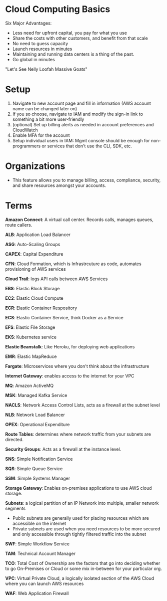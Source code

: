 # Cloud Computing Basics

Six Major Advantages:

- Less need for upfront capital, you pay for what you use
- Share the costs with other customers, and benefit from that scale
- No need to guess capacity
- Launch resources in minutes
- Maintaining and running data centers is a thing of the past.
- Go global in minutes

"Let's See Nelly Loofah Massive Goats"

# Setup

1) Navigate to new account page and fill in information (AWS account name can be changed later on)
2) If you so choose, navigate to IAM and modify the sign-in link to something a bit more user-friendly
3) (optional) Set up billing alerts as needed in account preferences and CloudWatch
4) Enable MFA for the account
5) Setup individual users in IAM: Mgmt console should be enough for non-programmers or services that don't use the CLI, SDK, etc. 

# Organizations 

- This feature allows you to manage billing, access, compliance, security, and share resources amongst your accounts. 

# Terms

**Amazon Connect**: A virtual call center. Records calls, manages queues, route callers.

**ALB**: Application Load Balancer

**ASG**: Auto-Scaling Groups

**CAPEX**: Capital Expenditure

**CFN**: Cloud Formation, which is Infrastrcuture as code, automates provisioning of AWS services

**Cloud Trail**: logs API calls between AWS Services

**EBS**: Elastic Block Storage

**EC2**: Elastic Cloud Compute

**ECR**: Elastic Container Respository

**ECS**: Elastic Container Service, think Docker as a Service

**EFS**: Elastic File Storage

**EKS**: Kubernetes service

**Elastic Beanstalk**: Like Heroku, for deploying web applications

**EMR**: Elastic MapReduce

**Fargate**: Microservices where you don't think about the infrastructure

**Internet Gateway**: enables access to the internet for your VPC

**MQ**: Amazon ActiveMQ

**MSK**: Managed Kafka Service

**NACLS**: Network Access Control Lists, acts as a firewall at the subnet level

**NLB**: Network Load Balancer

**OPEX**: Operational Expenditure

**Route Tables**: determines where network traffic from your subnets are directed.

**Security Groups**: Acts as a firewall at the instance level.

**SNS**: Simple Notification Service

**SQS**: Simple Queue Service

**SSM**: Simple Systems Manager

**Storage Gateway**: Enables on-premises applications to use AWS cloud storage.

**Subnets**: a logical partition of an IP Network into multiple, smaller network segments

  - Public subnets are generally used for placing resources which are accessible on the internet
  - Private subnets are used when you need resources to be more secured and only accessible through tightly filtered traffic into the subnet

**SWF**: Simple Workflow Service

**TAM**: Technical Account Manager

**TCO**: Total Cost of Ownership are the factors that go into deciding whether to go On-Premises or Cloud or some mix in-between for your particular org.

**VPC**: Virtual Private Cloud, a logically isolated section of the AWS Cloud where you can launch AWS resources

**WAF**: Web Application Firewall









